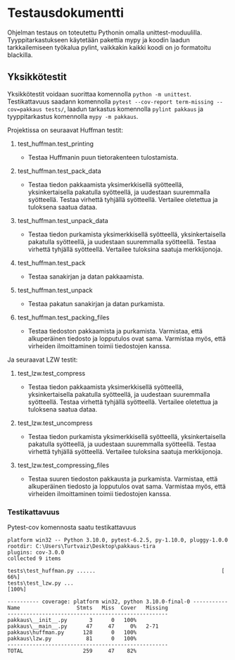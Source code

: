 # Testausdokumentti

Ohjelman testaus on toteutettu Pythonin omalla unittest-moduulilla. Tyyppitarkastukseen käytetään pakettia mypy ja koodin laadun tarkkailemiseen työkalua pylint, vaikkakin kaikki koodi on jo formatoitu blackilla.

## Yksikkötestit

Yksikkötestit voidaan suorittaa komennolla `python -m unittest`. Testikattavuus saadann komennolla `pytest --cov-report term-missing --cov=pakkaus tests/`, laadun tarkastus komennolla `pylint pakkaus` ja tyyppitarkastus komennolla `mypy -m pakkaus`.

Projektissa on seuraavat Huffman testit:

1. test_huffman.test_printing

   - Testaa Huffmanin puun tietorakenteen tulostamista.

2. test_huffman.test_pack_data

   - Testaa tiedon pakkaamista yksimerkkisellä syötteellä, yksinkertaisella pakatulla syötteellä, ja uudestaan suuremmalla syötteellä. Testaa virhettä tyhjällä syötteellä. Vertailee oletettua ja tuloksena saatua dataa.

3. test_huffman.test_unpack_data

   - Testaa tiedon purkamista yksimerkkisellä syötteellä, yksinkertaisella pakatulla syötteellä, ja uudestaan suuremmalla syötteellä. Testaa virhettä tyhjällä syötteellä. Vertailee tuloksina saatuja merkkijonoja.

4. test_huffman.test_pack

   - Testaa sanakirjan ja datan pakkaamista.

5. test_huffman.test_unpack

   - Testaa pakatun sanakirjan ja datan purkamista.

6. test_huffman.test_packing_files

   - Testaa tiedoston pakkaamista ja purkamista. Varmistaa, että alkuperäinen tiedosto ja lopputulos ovat sama. Varmistaa myös, että virheiden ilmoittaminen toimii tiedostojen kanssa.

Ja seuraavat LZW testit:

1. test_lzw.test_compress

   - Testaa tiedon pakkaamista yksimerkkisellä syötteellä, yksinkertaisella pakatulla syötteellä, ja uudestaan suuremmalla syötteellä. Testaa virhettä tyhjällä syötteellä. Vertailee oletettua ja tuloksena saatua dataa.

2. test_lzw.test_uncompress

   - Testaa tiedon purkamista yksimerkkisellä syötteellä, yksinkertaisella pakatulla syötteellä, ja uudestaan suuremmalla syötteellä. Testaa virhettä tyhjällä syötteellä. Vertailee tuloksina saatuja merkkijonoja.

3. test_lzw.test_compressing_files

   - Testaa suuren tiedoston pakkausta ja purkamista. Varmistaa, että alkuperäinen tiedosto ja lopputulos ovat sama. Varmistaa myös, että virheiden ilmoittaminen toimii tiedostojen kanssa.

### Testikattavuus

Pytest-cov komennosta saatu testikattavuus

```
platform win32 -- Python 3.10.0, pytest-6.2.5, py-1.10.0, pluggy-1.0.0
rootdir: C:\Users\Turtvaiz\Desktop\pakkaus-tira
plugins: cov-3.0.0
collected 9 items

tests\test_huffman.py ......                                        [ 66%]
tests\test_lzw.py ...                                               [100%]

---------- coverage: platform win32, python 3.10.0-final-0 -----------
Name                  Stmts   Miss  Cover   Missing
---------------------------------------------------
pakkaus\__init__.py       3      0   100%
pakkaus\__main__.py      47     47     0%   2-71
pakkaus\huffman.py      128      0   100%
pakkaus\lzw.py           81      0   100%
---------------------------------------------------
TOTAL                   259     47    82%
```
